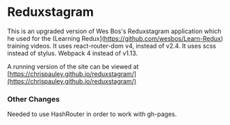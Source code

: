 # Reduxstagram

This is an upgraded version of Wes Bos's Reduxstagram application which he used for the (Learning Redux](https://github.com/wesbos/Learn-Redux) training videos. It uses react-router-dom v4, instead of v2.4. It uses scss instead of stylus. Webpack 4 instead of v1.13. 

A running version of the site can be viewed at [https://chrispauley.github.io/reduxstagram/](https://chrispauley.github.io/reduxstagram/)

### Other Changes
Needed to use HashRouter in order to work with gh-pages. 